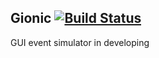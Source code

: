 ## Gionic [![Build Status](https://travis-ci.org/jason1122g/Gionic.svg?branch=master)](https://travis-ci.org/jason1122g/Gionic)
GUI event simulator in developing
